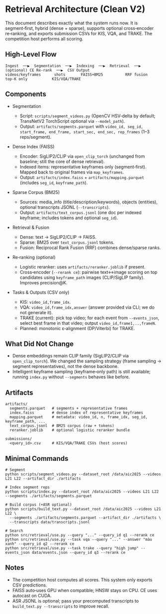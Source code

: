 # Retrieval Architecture (Clean V2)

This document describes exactly what the system runs now. It is segment‑first, hybrid (dense + sparse), supports optional cross‑encoder re‑ranking, and exports submission CSVs for KIS, VQA, and TRAKE. The competition host performs all scoring.

## High‑Level Flow

```
Ingest  ──▶  Segmentation  ──▶  Indexing  ──▶  Retrieval  ──▶  (optional) CE Re‑rank  ──▶  CSV Output
videos/keyframes      shots       FAISS+BM25          RRF fusion            top‑K only           KIS/VQA/TRAKE
```

## Components

- Segmentation
  - Script: `scripts/segment_videos.py` (OpenCV HSV‑delta by default; TransNetV2 TorchScript optional via `--model_path`).
  - Output: `artifacts/segments.parquet` with `video_id, seg_id, start_frame, end_frame, start_sec, end_sec, rep_frames` (1–3 reps/segment).

- Dense Index (FAISS)
  - Encoder: SigLIP2/CLIP via `open_clip_torch` (unchanged from baseline; still the core of dense retrieval).
  - Indexed items: representative keyframes only (segment‑first). Mapped back to original frames via `map_keyframes`.
  - Output: `artifacts/index.faiss` + `artifacts/mapping.parquet` (includes `seg_id`, `keyframe_path`).

- Sparse Corpus (BM25)
  - Sources: media_info (title/description/keywords), objects (entities), optional transcripts JSONL (`--transcripts`).
  - Output: `artifacts/text_corpus.jsonl` (one doc per indexed keyframe; includes tokens and optional `seg_id`).

- Retrieval & Fusion
  - Dense: text → SigLIP2/CLIP → FAISS.
  - Sparse: BM25 over `text_corpus.jsonl` tokens.
  - Fusion: Reciprocal Rank Fusion (RRF) combines dense/sparse ranks.

- Re‑ranking (optional)
  - Logistic reranker: uses `artifacts/reranker.joblib` if present.
  - Cross‑encoder (`--rerank ce`): pairwise text↔image scoring on top candidates using `keyframe_path` images (CLIP/SigLIP family). Improves precision@K.

- Tasks & Outputs (CSV only)
  - KIS: `video_id,frame_idx`.
  - VQA: `video_id,frame_idx,answer` (answer provided via CLI; we do not generate it).
  - TRAKE (current): pick top video; for each event from `--events_json`, select best frame in that video; output `video_id,frame1,..,frameN`.
  - Planned: monotonic ε‑alignment (DP/Viterbi) for TRAKE.

## What Did Not Change

- Dense embeddings remain CLIP family (SigLIP2/CLIP via `open_clip_torch`). We changed the sampling strategy (frame sampling → segment representatives), not the dense backbone.
- Intelligent keyframe sampling (keyframe‑only path) is still available; running `index.py` without `--segments` behaves like before.

## Artifacts

```
artifacts/
  segments.parquet   # segments + representative frames
  index.faiss        # dense index of representative keyframes
  mapping.parquet    # metadata: video_id, n, frame_idx, seg_id, keyframe_path, ...
  text_corpus.jsonl  # BM25 corpus (raw + tokens)
  reranker.joblib    # optional logistic reranker bundle

submissions/
  <query_id>.csv     # KIS/VQA/TRAKE CSVs (host scores)
```

## Minimal Commands

```
# Segment
python scripts/segment_videos.py --dataset_root /data/aic2025 --videos L21 L22 --artifact_dir ./artifacts

# Index segment reps
python scripts/index.py --dataset_root /data/aic2025 --videos L21 L22 --segments ./artifacts/segments.parquet

# Build corpus (+ASR optional)
python scripts/build_text.py --dataset_root /data/aic2025 --videos L21 L22 \
  --segments ./artifacts/segments.parquet --artifact_dir ./artifacts \
  --transcripts data/transcripts.jsonl

# Search
python src/retrieval/use.py --query "..." --query_id q1 --rerank ce
python src/retrieval/use.py --task vqa --query "..." --answer "màu xanh" --query_id q2 --rerank ce
python src/retrieval/use.py --task trake --query "high jump" --events_json data/events.json --query_id q3 --rerank ce
```

## Notes

- The competition host computes all scores. This system only exports CSV predictions.
- FAISS auto‑uses GPU when compatible; HNSW stays on CPU. CE uses autocast on CUDA.
- ASR JSONL is optional; pass your precomputed transcripts to `build_text.py --transcripts` to improve recall.

